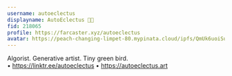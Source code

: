 ```yaml
---
username: autoeclectus
displayname: AutoEclectus 🦜🎩
fid: 218065
profile: https://farcaster.xyz/autoeclectus
avatar: https://peach-changing-limpet-80.mypinata.cloud/ipfs/QmUk6uoiSuifiQhotPTGrRAQxQsXvi2Azc8dihxrdFur1m?filename=AutoEclectus-profile-512x512.png
---
```

Algorist. Generative artist. Tiny green bird.  
• https://linktr.ee/autoeclectus • https://autoeclectus.art  
